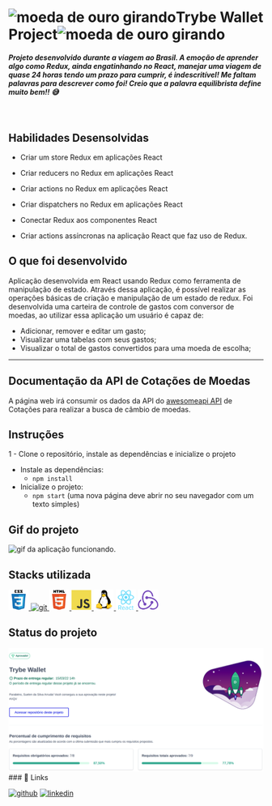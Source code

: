
# <img src="https://acegif.com/wp-content/gifs/coin-flip-47.gif" alt="moeda de ouro girando"  width="40"/>Trybe Wallet Project<img src="https://acegif.com/wp-content/gifs/coin-flip-47.gif" alt="moeda de ouro girando"  width="40"/>

##### Projeto desenvolvido durante a viagem ao Brasil. A emoção de aprender algo como Redux, ainda engatinhando no React, manejar uma viagem de quase 24 horas tendo um prazo para cumprir, é indescritível! Me faltam palavras para descrever como foi! Creio que a palavra _equilibrista_ define muito bem!! :sweat_smile:
<br/>

## Habilidades Desensolvidas


- Criar um store Redux em aplicações React

- Criar reducers no Redux em aplicações React

- Criar actions no Redux em aplicações React

- Criar dispatchers no Redux em aplicações React

- Conectar Redux aos componentes React

- Criar actions assíncronas na aplicação React que faz uso de Redux.




## O que foi desenvolvido

 Aplicação desenvolvida em React usando Redux como ferramenta de manipulação de estado.
 Através dessa aplicação, é possível realizar as operações básicas de criação e manipulação de um estado de redux. 
 Foi desenvolvida uma carteira de controle de gastos com conversor de moedas, ao utilizar essa aplicação um usuário é capaz de:

- Adicionar, remover e editar um gasto;
- Visualizar uma tabelas com seus gastos;
- Visualizar o total de gastos convertidos para uma moeda de escolha;


---

## Documentação da API de Cotações de Moedas

A página web irá consumir os dados da API do <a href='https://economia.awesomeapi.com.br/json/all'>awesomeapi API<a/> de Cotações para realizar a busca de câmbio de moedas.
 

##  Instruções


1 - Clone o repositório, instale as dependências e inicialize o projeto

- Instale as dependências:
  - `npm install`
- Inicialize o projeto:
  - `npm start` (uma nova página deve abrir no seu navegador com um texto simples)

## Gif do projeto
<img src="trybeWallet.gif" alt="gif da aplicação funcionando.">

## Stacks utilizada

<p align="left"> 
  
  <a href="https://www.w3schools.com/css/" target="_blank" rel="noreferrer">
   <img src="https://raw.githubusercontent.com/devicons/devicon/master/icons/css3/css3-original-wordmark.svg" alt="css3" width="40" height="40"/>
  </a>

  <a href="https://git-scm.com/" target="_blank" rel="noreferrer">
    <img src="https://www.vectorlogo.zone/logos/git-scm/git-scm-icon.svg" alt="git" width="40" height="40"/>
  </a> 

  <a href="https://www.w3.org/html/" target="_blank" rel="noreferrer"> 
   <img src="https://raw.githubusercontent.com/devicons/devicon/master/icons/html5/html5-original-wordmark.svg" alt="html5" width="40" height="40"/>
  </a>

  <a href="https://developer.mozilla.org/en-US/docs/Web/JavaScript" target="_blank" rel="noreferrer"> 
   <img src="https://raw.githubusercontent.com/devicons/devicon/master/icons/javascript/javascript-original.svg" alt="javascript" width="40" height="40"/>
  </a> 


  <a href="https://www.linux.org/" target="_blank" rel="noreferrer">
    <img src="https://raw.githubusercontent.com/devicons/devicon/master/icons/linux/linux-original.svg" alt="linux" width="40" height="40"/>
  </a>

   <a href="https://reactjs.org/" target="_blank" rel="noreferrer">
    <img src="https://raw.githubusercontent.com/devicons/devicon/master/icons/react/react-original-wordmark.svg" alt="react" width="40" height="40"/>
   </a> 

  <a href="https://redux.js.org" target="_blank" rel="noreferrer">
    <img src="https://raw.githubusercontent.com/devicons/devicon/master/icons/redux/redux-original.svg" alt="redux" width="40" height="40"/>
  </a>

 </p>
 
## Status do projeto
 
 <img src="status-TrybeWallet.png" />
### 🔗 Links

[![github](https://img.shields.io/badge/my_portfolio-000?style=for-the-badge&logo=ko-fi&logoColor=white)](https://github.com/onyrius)
[![linkedin](https://img.shields.io/badge/linkedin-0A66C2?style=for-the-badge&logo=linkedin&logoColor=white)](https://www.linkedin.com/in/suelen-arruda/)
